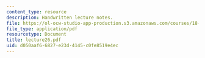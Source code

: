 ```yaml
---
content_type: resource
description: Handwritten lecture notes.
file: https://ol-ocw-studio-app-production.s3.amazonaws.com/courses/18-704-seminar-in-algebra-and-number-theory-rational-points-on-elliptic-curves-fall-2004/d050aaf66827e23d4145c0fe8519e4ec_lecture26.pdf
file_type: application/pdf
resourcetype: Document
title: lecture26.pdf
uid: d050aaf6-6827-e23d-4145-c0fe8519e4ec
---
```

